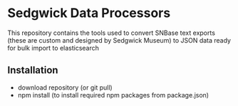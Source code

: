 # Sedgwick Data Processors
This repository contains the tools used to convert SNBase text exports (these are custom and designed by Sedgwick Museum) to JSON data ready for bulk import to elasticsearch

## Installation
* download repository (or git pull)
* npm install (to install required npm packages from package.json)
